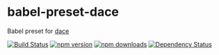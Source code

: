 # babel-preset-dace

Babel preset for [dace](https://dacejs.com/)

[![Build Status](https://travis-ci.com/dacejs/babel-preset-dace.svg?branch=master)](https://travis-ci.com/dacejs/babel-preset-dace)
[![npm version](https://img.shields.io/npm/v/babel-preset-dace.svg?style=flat-square)](https://www.npmjs.com/package/babel-preset-dace)
[![npm downloads](https://img.shields.io/npm/dm/babel-preset-dace.svg?style=flat-square)](https://www.npmjs.com/package/babel-preset-dace)
[![Dependency Status](https://david-dm.org/dacejs/babel-preset-dace.svg)](https://david-dm.org/dacejs/babel-preset-dace)
